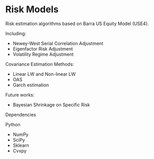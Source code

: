 # Risk Models

Risk estimation algorithms based on Barra US Equity Model (USE4). 

Including:
- Newey-West Serial Correlation Adjustment
- Eigenfactor Risk Adjustment
- Volatility Regime Adjustment

Covariance Estimation Methods:
- Linear LW and Non-linear LW
- OAS
- Garch estimation

Future works:
- Bayesian Shrinkage on Specific Risk

Dependencies

Python 
- NumPy 
- SciPy 
- Sklearn
- Cvxpy
